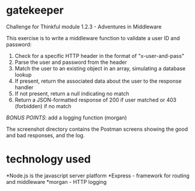 gatekeeper
==========
Challenge for Thinkful module 1.2.3 - Adventures in Middleware

This exercise is to write a middleware function to validate a user ID and password:
1. Check for a specific HTTP header in the format of "x-user-and-pass"
1. Parse the user and password from the header
1. Match the user to an existing object in an array, simulating a database lookup
1. If present, return the associated data about the user to the response handler
1. If not present, return a null indicating no match
1. Return a JSON-formatted response of 200 if user matched or 403 (forbidden) if no match

*BONUS POINTS*: add a logging function (morgan)

The screenshot directory contains the Postman screens showing the good and bad responses, and the log.

technology used
===============
*Node.js is the javascript server platform
*Express - framework for routing and middleware
*morgan - HTTP logging
